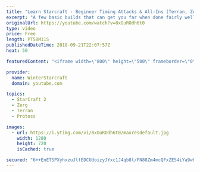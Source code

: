 ```yaml
---
title: "Learn Starcraft - Beginner Timing Attacks & All-Ins (Terran, Zerg & Protoss)"
excerpt: "A few basic builds that can get you far when done fairly well. Also important is how not to overextend and lose everything."
originalUrl: https://youtube.com/watch?v=8xOuROdh6t0
type: video
price: Free
length: PT58M11S
publishedDateTime: 2018-09-21T22:07:57Z
heat: 50

featuredContent: "<iframe width=\"800\" height=\"500\" frameborder=\"0\" src=\"https://www.youtube.com/embed/8xOuROdh6t0\" allow=\"accelerometer; autoplay; encrypted-media; gyroscope; picture-in-picture\" allowfullscreen></iframe>"

provider:
  name: WinterStarcraft
  domain: youtube.com

topics:
  - StarCraft 2
  - Zerg
  - Terran
  - Protoss

images:
  - url: https://i.ytimg.com/vi/8xOuROdh6t0/maxresdefault.jpg
    width: 1280
    height: 720
    isCached: true

secured: "6++EnETSPXyhxzuJlfEDCUdoizyJYxc1J4qb8l/FN88Zm4mcQFxZE54iYa9whGgTfSqbCSc0+N+s8l7zxyqZAfhChWefcyOISNCI0kXLltKaUMRqCBSIvsfgYxPEyT53udu2mmUVcVCCR4aK7PjJBfDznp+GQzcwCX5q8tuctk5BRSETa7Cc9k5J2SRM+FMOdrH56nyVYIjjV5OoRF32hAbrCMsGOOIbNRM4s1ftlhKLYFyYYjsCdlPS7wIGkook3UFix7a/41xF5K5Gsqxj9crAO6KJb+Y1xxq4kVVAc4TEbVA1cjgQRzyfKpIA37tvaFwcNcXQEijpOdw6R1remXJTjVuhVk1ZArUc/DmwbrllBhgGeaFMFmmItU0K+FHjdQFppVgK8KVIELYPwEkDg0k9BsgAHTVZXxCcQkR8quA=;VjCxp5as7WE4zDSkdiUL/w=="
---
```


